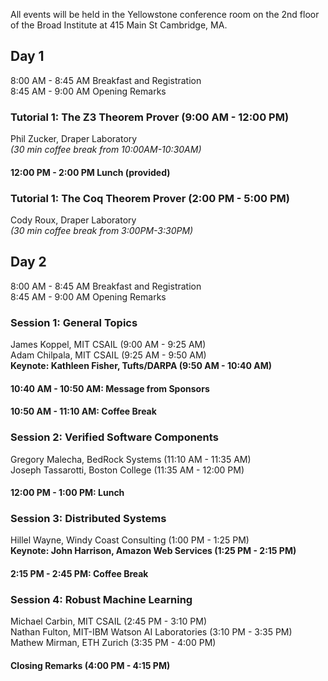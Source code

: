 All events will be held in the Yellowstone conference room on the 2nd floor of the Broad Institute at 415 Main St Cambridge, MA.

## Day 1
8:00 AM - 8:45 AM Breakfast and Registration  
8:45 AM - 9:00 AM Opening Remarks  

### Tutorial 1: The Z3 Theorem Prover (9:00 AM - 12:00 PM)
Phil Zucker, Draper Laboratory    
_(30 min coffee break from 10:00AM-10:30AM)_
 
#### 12:00 PM - 2:00 PM Lunch (provided) 

### Tutorial 1: The Coq Theorem Prover (2:00 PM - 5:00 PM)
Cody Roux, Draper Laboratory  
_(30 min coffee break from 3:00PM-3:30PM)_

## Day 2
8:00 AM - 8:45 AM Breakfast and Registration  
8:45 AM - 9:00 AM Opening Remarks

### Session 1: General Topics
James Koppel, MIT CSAIL  (9:00 AM - 9:25 AM)  
Adam Chilpala, MIT CSAIL (9:25 AM - 9:50 AM)  
**Keynote: Kathleen Fisher, Tufts/DARPA (9:50 AM - 10:40 AM)**    

#### 10:40 AM - 10:50 AM: Message from Sponsors
#### 10:50 AM - 11:10 AM: Coffee Break

### Session 2: Verified Software Components
Gregory Malecha, BedRock Systems (11:10 AM - 11:35 AM)  
Joseph Tassarotti, Boston College (11:35 AM - 12:00 PM)  

#### 12:00 PM - 1:00 PM: Lunch

### Session 3: Distributed Systems
Hillel Wayne, Windy Coast Consulting (1:00 PM - 1:25 PM)  
**Keynote: John Harrison, Amazon Web Services (1:25 PM - 2:15 PM)**  

#### 2:15 PM - 2:45 PM: Coffee Break

### Session 4: Robust Machine Learning 
Michael Carbin, MIT CSAIL (2:45 PM - 3:10 PM)  
Nathan Fulton, MIT-IBM Watson AI Laboratories (3:10 PM - 3:35 PM)  
Mathew Mirman, ETH Zurich (3:35 PM - 4:00 PM)   

#### Closing Remarks (4:00 PM - 4:15 PM)
